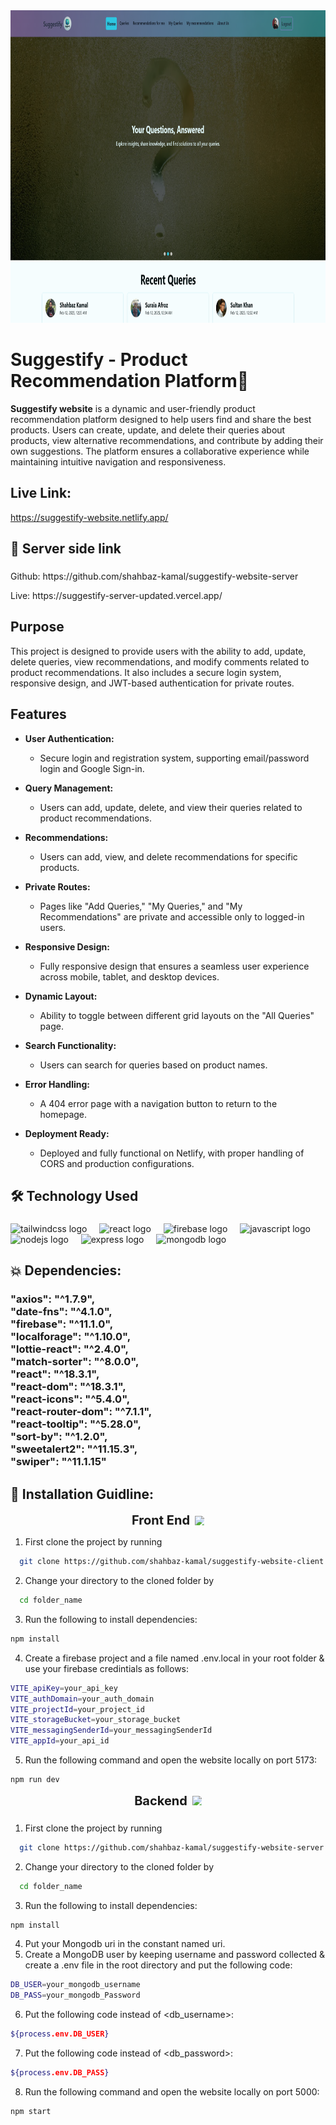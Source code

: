 <div align="center">
  <img height="500" src="https://github.com/shahbaz-kamal/suggestify-website-client/blob/main/src/assets/headShot.png"  />
</div>

# Suggestify - Product Recommendation Platform🌟

**Suggestify website** is a dynamic and user-friendly product recommendation platform designed to help users find and share the best products. Users can create, update, and delete their queries about products, view alternative recommendations, and contribute by adding their own suggestions. The platform ensures a collaborative experience while maintaining intuitive navigation and responsiveness.

## Live Link:

https://suggestify-website.netlify.app/

## 🔗 Server side link



###

<p align="left">Github: https://github.com/shahbaz-kamal/suggestify-website-server</p>
<p align="left">Live: https://suggestify-server-updated.vercel.app/</p>

###

## Purpose

This project is designed to provide users with the ability to add, update, delete queries, view recommendations, and modify comments related to product recommendations. It also includes a secure login system, responsive design, and JWT-based authentication for private routes.

## Features

- **User Authentication:**

  - Secure login and registration system, supporting email/password login and Google Sign-in.

- **Query Management:**

  - Users can add, update, delete, and view their queries related to product recommendations.

- **Recommendations:**

  - Users can add, view, and delete recommendations for specific products.

- **Private Routes:**

  - Pages like "Add Queries," "My Queries," and "My Recommendations" are private and accessible only to logged-in users.

- **Responsive Design:**

  - Fully responsive design that ensures a seamless user experience across mobile, tablet, and desktop devices.

- **Dynamic Layout:**

  - Ability to toggle between different grid layouts on the "All Queries" page.



- **Search Functionality:**

  - Users can search for queries based on product names.

- **Error Handling:**

  - A 404 error page with a navigation button to return to the homepage.

- **Deployment Ready:**
  - Deployed and fully functional on Netlify, with proper handling of CORS and production configurations.

###

## 🛠 Technology Used

###

 <div align="left">
  <img src="https://cdn.simpleicons.org/tailwindcss/06B6D4" height="40" alt="tailwindcss logo"  />
  <img width="12" />
  <img src="https://cdn.jsdelivr.net/gh/devicons/devicon/icons/react/react-original.svg" height="40" alt="react logo"  />
  <img width="12" />
  <img src="https://cdn.jsdelivr.net/gh/devicons/devicon/icons/firebase/firebase-plain.svg" height="40" alt="firebase logo"  />
  <img width="12" />
  <img src="https://cdn.jsdelivr.net/gh/devicons/devicon/icons/javascript/javascript-original.svg" height="40" alt="javascript logo"  />
  <img width="12" />
  <img src="https://cdn.simpleicons.org/nodedotjs/339933" height="40" alt="nodejs logo"  />
  <img width="12" />
  <img src="https://skillicons.dev/icons?i=express" height="40" alt="express logo"  />
  <img width="12" />
  <img src="https://cdn.jsdelivr.net/gh/devicons/devicon/icons/mongodb/mongodb-original.svg" height="40" alt="mongodb logo"  />
</div>


###

###

## 💥 Dependencies:

<!-- <h3 align="left"></h3> -->

###

<h3 align="left">"axios": "^1.7.9",<br>    "date-fns": "^4.1.0",<br>    "firebase": "^11.1.0",<br>    "localforage": "^1.10.0",<br>    "lottie-react": "^2.4.0",<br>    "match-sorter": "^8.0.0",<br>    "react": "^18.3.1",<br>    "react-dom": "^18.3.1",<br>    "react-icons": "^5.4.0",<br>    "react-router-dom": "^7.1.1",<br>    "react-tooltip": "^5.28.0",<br>    "sort-by": "^1.2.0",<br>    "sweetalert2": "^11.15.3",<br>    "swiper": "^11.1.15"</h3>

###

## 🔧 Installation Guidline:

<p align="center" style="display: flex; align-items: center; justify-content: center;">
  <span style="font-size: 20px; font-weight: bold;">Front End</span>
  <img src="https://cdn-icons-png.flaticon.com/128/1055/1055666.png" alt="Front End Icon" width="15" height="15" style="margin-left: 8px;" />
</p>

1. First clone the project by running

```bash
  git clone https://github.com/shahbaz-kamal/suggestify-website-client.git
```

2. Change your directory to the cloned folder by

```bash
  cd folder_name
```

3. Run the following to install dependencies:

```bash
npm install
```

4. Create a firebase project and a file named .env.local in your root folder & use your firebase credintials as follows:

```bash
VITE_apiKey=your_api_key
VITE_authDomain=your_auth_domain
VITE_projectId=your_project_id
VITE_storageBucket=your_storage_bucket
VITE_messagingSenderId=your_messagingSenderId
VITE_appId=your_api_id
```

5. Run the following command and open the website locally on port 5173:

```bash
npm run dev
```

<p align="center" style="display: flex; align-items: center; justify-content: center;">
  <span style="font-size: 20px; font-weight: bold;">Backend</span>
  <img src="https://cdn-icons-png.flaticon.com/128/16318/16318927.png" alt="Front End Icon" width="15" height="15" style="margin-left: 8px;" />
</p>

###

1. First clone the project by running

```bash
  git clone https://github.com/shahbaz-kamal/suggestify-website-server.git
```

2. Change your directory to the cloned folder by

```bash
  cd folder_name
```

3. Run the following to install dependencies:

```bash
npm install
```

4. Put your Mongodb uri in the constant named uri.
5. Create a MongoDB user by keeping username and password collected & create a .env file in the root directory and put the following code:

```bash
DB_USER=your_mongodb_username
DB_PASS=your_mongodb_Password


```

6. Put the following code instead of <db_username>:

```bash
${process.env.DB_USER}
```

7. Put the following code instead of <db_password>:

```bash
${process.env.DB_PASS}
```

8. Run the following command and open the website locally on port 5000:

```bash
npm start
```



###
